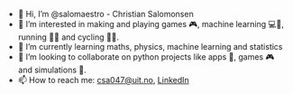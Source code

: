 - 👋 Hi, I’m @salomaestro - Christian Salomonsen
- 👀 I’m interested in making and playing games 🎮, machine learning 💻🧠, running 🏃‍♂️ and cycling 🚴‍♂️.
- 🌱 I’m currently learning maths, physics, machine learning and statistics 
- 💞️ I’m looking to collaborate on python projects like apps 📱, games 🎮 and simulations 🎲. 
- 📫 How to reach me: csa047@uit.no, [LinkedIn](https://www.linkedin.com/in/christian-salomonsen-932923207?lipi=urn%3Ali%3Apage%3Ad_flagship3_profile_view_base_contact_details%3BnIhrVYiaS2ecyY1KrER6oQ%3D%3D)

